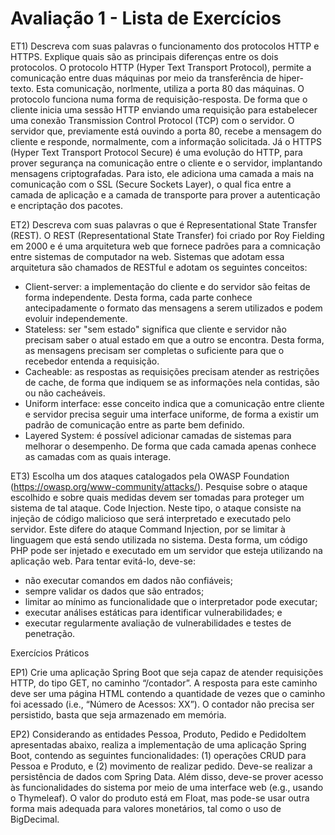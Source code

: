 # Avaliação 1 - Lista de Exercícios

ET1) Descreva com suas palavras o funcionamento dos protocolos HTTP e HTTPS. Explique quais são as principais diferenças entre os dois protocolos.
O protocolo HTTP (Hyper Text Transport Protocol), permite a comunicação entre duas máquinas por meio da transferência de hiper-texto. Esta comunicação, norlmente, utiliza a porta 80 das máquinas. O protocolo funciona numa forma de requisição-resposta. De forma que o cliente inicia uma sessão HTTP enviando uma requisição para estabelecer uma conexão Transmission Control Protocol (TCP) com o servidor. O servidor que, previamente está ouvindo a porta 80, recebe a mensagem do cliente e responde, normalmente, com a informação solicitada.
Já o HTTPS (Hyper Text Transport Protocol Secure) é uma evolução do HTTP, para prover segurança na comunicação entre o cliente e o servidor, implantando mensagens criptografadas. Para isto, ele adiciona uma camada a mais na comunicação com o SSL (Secure Sockets Layer), o qual fica entre a camada de aplicação e a camada de transporte para prover a autenticação e encriptação dos pacotes.

ET2) Descreva com suas palavras o que é Representational State Transfer (REST). 
O REST (Representational State Transfer) foi criado por Roy Fielding em 2000 e é uma arquitetura web que fornece padrões para a comnicação entre sistemas de computador na web. Sistemas que adotam essa arquitetura são chamados de RESTful e adotam os seguintes conceitos:
- Client-server: a implementação do cliente e do servidor são feitas de forma independente. Desta forma, cada parte conhece antecipadamente o formato das mensagens a serem utilizados e podem evoluir independemente.
- Stateless: ser "sem estado" significa que cliente e servidor não precisam saber o atual estado em que a outro se encontra. Desta forma, as mensagens precisam ser completas o suficiente para que o recebedor entenda a requisição.
- Cacheable: as respostas as requisições precisam atender as restrições de cache, de forma que indiquem se as informações nela contidas, são ou não cacheáveis.
- Uniform interface: esse conceito indica que a comunicação entre cliente e servidor precisa seguir uma interface uniforme, de forma a existir um padrão de comunicação entre as parte bem definido.
- Layered System: é possível adicionar camadas de sistemas para melhorar o desempenho. De forma que cada camada apenas conhece as camadas com as quais interage.

ET3) Escolha um dos ataques catalogados pela OWASP Foundation (https://owasp.org/www-community/attacks/). Pesquise sobre o ataque escolhido e sobre quais medidas devem ser tomadas para proteger um sistema de tal ataque.
Code Injection. Neste tipo, o ataque consiste na injeção de código malicioso que será interpretado e executado pelo servidor. Este difere do ataque Command Injection, por se limitar à linguagem que está sendo utilizada no sistema. Desta forma, um código PHP pode ser injetado e executado em um servidor que esteja utilizando na aplicação web. Para tentar evitá-lo, deve-se:
- não executar comandos em dados não confiáveis;
- sempre validar os dados que são entrados;
- limitar ao mínimo as funcionalidade que o interpretador pode executar;
- executar análises estáticas para identificar vulnerabilidades; e
- executar regularmente avaliação de vulnerabilidades e testes de penetração.

Exercícios Práticos

EP1) Crie uma aplicação Spring Boot que seja capaz de atender requisições HTTP, do tipo GET, no caminho “/contador”. A resposta para este caminho deve ser uma página HTML contendo a quantidade de vezes que o caminho foi acessado (i.e., “Número de Acessos: XX”). O contador não precisa ser persistido, basta que seja armazenado em memória.

EP2) Considerando as entidades Pessoa, Produto, Pedido e PedidoItem apresentadas abaixo, realiza a implementação de uma aplicação Spring Boot, contendo as seguintes funcionalidades: (1) operações CRUD para Pessoa e Produto, e (2) movimento de realizar pedido. Deve-se realizar a persistência de dados com Spring Data. Além disso, deve-se prover acesso às funcionalidades do sistema por meio de uma interface web (e.g., usando o Thymeleaf). O valor do produto está em Float, mas pode-se usar outra forma mais adequada para valores monetários, tal como o uso de BigDecimal.
